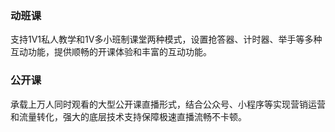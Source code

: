 ### 动班课

支持1V1私人教学和1V多小班制课堂两种模式，设置抢答器、计时器、举手等多种互动功能，提供顺畅的开课体验和丰富的互动功能。

### 公开课

承载上万人同时观看的大型公开课直播形式，结合公众号、小程序等实现营销运营和流量转化，强大的底层技术支持保障极速直播流畅不卡顿。
